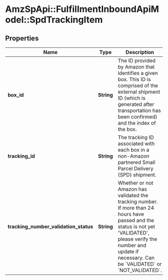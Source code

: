 # AmzSpApi::FulfillmentInboundApiModel::SpdTrackingItem

## Properties
Name | Type | Description | Notes
------------ | ------------- | ------------- | -------------
**box_id** | **String** | The ID provided by Amazon that identifies a given box. This ID is comprised of the external shipment ID (which         is generated after transportation has been confirmed) and the index of the box. | [optional] 
**tracking_id** | **String** | The tracking ID associated with each box in a non-Amazon partnered Small Parcel Delivery (SPD) shipment. | [optional] 
**tracking_number_validation_status** | **String** | Whether or not Amazon has validated the tracking number. If more than 24 hours have passed and the status is         not yet &#x27;VALIDATED&#x27;, please verify the number and update if necessary. Can be &#x60;VALIDATED&#x60; or &#x60;NOT_VALIDATED&#x60;. | [optional] 

